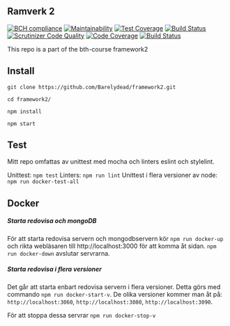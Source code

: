 Ramverk 2
---------------

[![BCH compliance](https://bettercodehub.com/edge/badge/Barelydead/framework2?branch=master)](https://bettercodehub.com/)
[![Maintainability](https://api.codeclimate.com/v1/badges/2d247096c0bfb7a88f4c/maintainability)](https://codeclimate.com/github/Barelydead/framework2/maintainability)
[![Test Coverage](https://api.codeclimate.com/v1/badges/2d247096c0bfb7a88f4c/test_coverage)](https://codeclimate.com/github/Barelydead/framework2/test_coverage)
[![Build Status](https://travis-ci.org/Barelydead/framework2.svg?branch=master)](https://travis-ci.org/Barelydead/framework2)
[![Scrutinizer Code Quality](https://scrutinizer-ci.com/g/Barelydead/framework2/badges/quality-score.png?b=master)](https://scrutinizer-ci.com/g/Barelydead/framework2/?branch=master)
[![Code Coverage](https://scrutinizer-ci.com/g/Barelydead/framework2/badges/coverage.png?b=master)](https://scrutinizer-ci.com/g/Barelydead/framework2/?branch=master)
[![Build Status](https://scrutinizer-ci.com/g/Barelydead/framework2/badges/build.png?b=master)](https://scrutinizer-ci.com/g/Barelydead/framework2/build-status/master)

This repo is a part of the bth-course framework2


## Install

```
git clone https://github.com/Barelydead/framework2.git
```

```
cd framework2/
```

```
npm install
```

```
npm start
```

## Test
Mitt repo omfattas av unittest med mocha och linters eslint och stylelint.

Unittest: `npm test`
Linters: `npm run lint`
Unittest i flera versioner av node: `npm run docker-test-all`

## Docker

##### Starta redovisa och mongoDB
För att starta redovisa servern och mongodbservern kör `npm run docker-up` och rikta webläsaren till http://localhost:3000 för att komma åt sidan. `npm run docker-down` avslutar servrarna.

##### Starta redovisa i flera versioner
Det går att starta enbart redovisa servern i flera versioner. Detta görs med commando `npm run docker-start-v`.
De olika versioner kommer man åt på: `http://localhost:3060`, `http://localhost:3080`, `http://localhost:3090`.

För att stoppa dessa servrar `npm run docker-stop-v`
